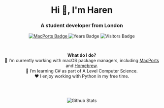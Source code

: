 <h1 align="center">Hi 👋, I'm Haren</h1>
<h3 align="center">A student developer from London</h3>

<p align="center">
  <a href="https://ports.macports.org/maintainer/github/harens/">
    <img alt="MacPorts Badge" src="https://img.shields.io/badge/macports-maintainer-mediumturquoise?logo=Apple&logoColor=white">
  </a>
  <img alt="Years Badge" src="https://badges.pufler.dev/years/harens">
  <img alt="Visitors Badge" src="https://visitor-badge.glitch.me/badge?page_id=harens.harens">
</p>

<br>
<p align="center">
  <b>What do I do?</b><br>
  🔭 I’m currently working with macOS package managers, including <a href="https://www.macports.org">MacPorts</a> and <a href="https://brew.sh">Homebrew</a>.
  <br>
  🌱 I’m learning C# as part of A Level Computer Science.
  <br>
  ❤️ I enjoy working with Python in my free time.
  <br><br>
</p>

<br>
<p align="center">
<img alt="Github Stats" src="https://github-readme-stats.vercel.app/api?username=harens&show_icons=true&count_private=true&bg_color=30,e96443,904e95&title_color=fff&text_color=fff&icon_color=79ff97&custom_title=Github Stats">
</p>
